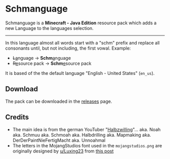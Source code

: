 # Schmanguage

Schmanguage is a **Minecraft - Java Edition** resource pack which adds a new Language to the languages selection.

---

In this language almost all words start with a "schm" prefix and replace all consonants until, but not including, the first vowal.
Example:
 - ~~L~~<u>a</u>nguage → **Schm**<u>a</u>nguage
 - ~~R~~<u>e</u>source pack → **Schm**<u>e</u>source pack

It is based of the the default language "English - United States" (`en_us`).

## Download

The pack can be downloaded in the [releases](../../releases) page.

## Credits

- The main idea is from the german YouTuber "[Halbzwilling](https://youtube.com/@halbzwilling)"... aka. Noah aka. Schmuu aka. Schmoah aka. Halbdrilling aka. Mapmaking aka. DerDerPaintNieFertigMacht aka. Unnoahmal
- The letters in the MojangStudios font used in the `mojangstudios.png` are originally designed by [u/Luxing23](https://reddit.com/u/luxing23) from [this post](https://www.reddit.com/r/Minecraft/comments/i64ly6/)
